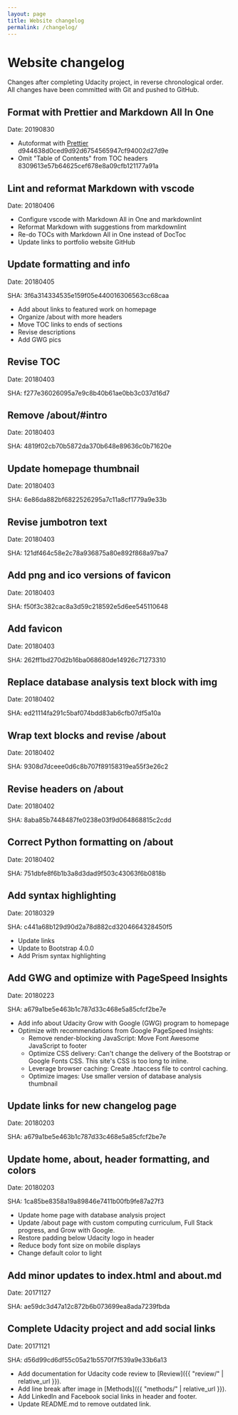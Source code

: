 ```yaml
---
layout: page
title: Website changelog
permalink: /changelog/
---
```


# Website changelog

Changes after completing Udacity project, in reverse chronological order. All changes have been committed with Git and pushed to GitHub.

## Format with Prettier and Markdown All In One

Date: 20190830

- Autoformat with [Prettier](https://prettier.io/) d944638d0ced9d92d6754565947cf94002d27d9e
- Omit "Table of Contents" from TOC headers 8309613e57b64625cef678e8a09cfb121177a91a

## Lint and reformat Markdown with vscode

Date: 20180406

- Configure vscode with Markdown All in One and markdownlint
- Reformat Markdown with suggestions from markdownlint
- Re-do TOCs with Markdown All in One instead of DocToc
- Update links to portfolio website GitHub

## Update formatting and info

Date: 20180405

SHA: 3f6a314334535e159f05e440016306563cc68caa

- Add about links to featured work on homepage
- Organize /about with more headers
- Move TOC links to ends of sections
- Revise descriptions
- Add GWG pics

## Revise TOC

Date: 20180403

SHA: f277e36026095a7e9c8b40b61ae0bb3c037d16d7

## Remove /about/#intro

Date: 20180403

SHA: 4819f02cb70b5872da370b648e89636c0b71620e

## Update homepage thumbnail

Date: 20180403

SHA: 6e86da882bf6822526295a7c11a8cf1779a9e33b

## Revise jumbotron text

Date: 20180403

SHA: 121df464c58e2c78a936875a80e892f868a97ba7

## Add png and ico versions of favicon

Date: 20180403

SHA: f50f3c382cac8a3d59c218592e5d6ee545110648

## Add favicon

Date: 20180403

SHA: 262ff1bd270d2b16ba068680de14926c71273310

## Replace database analysis text block with img

Date: 20180402

SHA: ed21114fa291c5baf074bdd83ab6cfb07df5a10a

## Wrap text blocks and revise /about

Date: 20180402

SHA: 9308d7dceee0d6c8b707f89158319ea55f3e26c2

## Revise headers on /about

Date: 20180402

SHA: 8aba85b7448487fe0238e03f9d064868815c2cdd

## Correct Python formatting on /about

Date: 20180402

SHA: 751dbfe8f6b1b3a8d3dad9f503c43063f6b0818b

## Add syntax highlighting

Date: 20180329

SHA: c441a68b129d90d2a78d882cd3204664328450f5

- Update links
- Update to Bootstrap 4.0.0
- Add Prism syntax highlighting

## Add GWG and optimize with PageSpeed Insights

Date: 20180223

SHA: a679a1be5e463b1c787d33c468e5a85cfcf2be7e

- Add info about Udacity Grow with Google (GWG) program to homepage
- Optimize with recommendations from Google PageSpeed Insights:
  - Remove render-blocking JavaScript: Move Font Awesome JavaScript to footer
  - Optimize CSS delivery: Can't change the delivery of the Bootstrap or Google Fonts CSS. This site's CSS is too long to inline.
  - Leverage browser caching: Create .htaccess file to control caching.
  - Optimize images: Use smaller version of database analysis thumbnail

## Update links for new changelog page

Date: 20180203

SHA: a679a1be5e463b1c787d33c468e5a85cfcf2be7e

## Update home, about, header formatting, and colors

Date: 20180203

SHA: 1ca85be8358a19a89846e7411b00fb9fe87a27f3

- Update home page with database analysis project
- Update /about page with custom computing curriculum, Full Stack progress, and Grow with Google.
- Restore padding below Udacity logo in header
- Reduce body font size on mobile displays
- Change default color to light

## Add minor updates to index.html and about.md

Date: 20171127

SHA: ae59dc3d47a12c872b6b073699ea8ada7239fbda

## Complete Udacity project and add social links

Date: 20171121

SHA: d56d99cd6df55c05a21b5570f7f539a9e33b6a13

- Add documentation for Udacity code review to [Review]({{ "review/" | relative_url }}).
- Add line break after image in [Methods]({{ "methods/" | relative_url }}).
- Add LinkedIn and Facebook social links in header and footer.
- Update README.md to remove outdated link.
